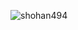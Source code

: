 ![shohan494](https://avatars3.githubusercontent.com/u/7448878?s=400&u=9e994e4f787d75ec632179b4365e72ececee33b7&v=4)
